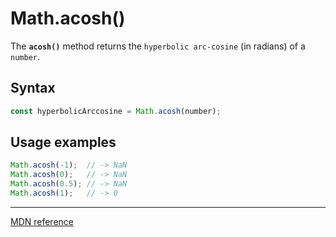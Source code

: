 # Math.acosh()

The **`acosh()`** method returns the `hyperbolic arc-cosine` (in radians) of a `number`.

## Syntax

```js
const hyperbolicArccosine = Math.acosh(number);
```

## Usage examples

```js
Math.acosh(-1);  // -> NaN
Math.acosh(0);   // -> NaN
Math.acosh(0.5); // -> NaN
Math.acosh(1);   // -> 0
```

---

[MDN reference](https://developer.mozilla.org/en-US/docs/Web/JavaScript/Reference/Global_Objects/Math/acosh)
